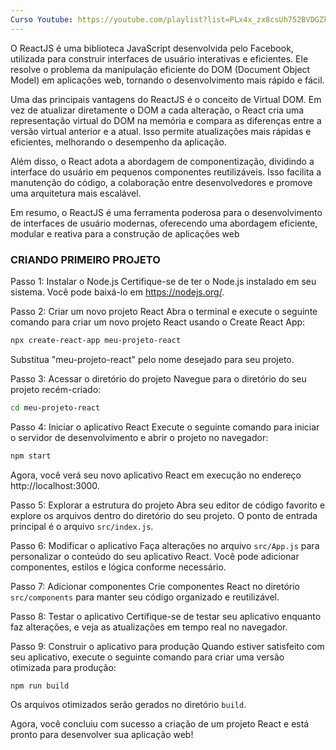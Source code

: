 ```yaml
---
Curso Youtube: https://youtube.com/playlist?list=PLx4x_zx8csUh752BVDGZkxYpY9lS40fyC&si=wWlACeRzMlcZZHeH
---
```

O ReactJS é uma biblioteca JavaScript desenvolvida pelo Facebook, utilizada para construir interfaces de usuário interativas e eficientes. Ele resolve o problema da manipulação eficiente do DOM (Document Object Model) em aplicações web, tornando o desenvolvimento mais rápido e fácil.

Uma das principais vantagens do ReactJS é o conceito de Virtual DOM. Em vez de atualizar diretamente o DOM a cada alteração, o React cria uma representação virtual do DOM na memória e compara as diferenças entre a versão virtual anterior e a atual. Isso permite atualizações mais rápidas e eficientes, melhorando o desempenho da aplicação.

Além disso, o React adota a abordagem de componentização, dividindo a interface do usuário em pequenos componentes reutilizáveis. Isso facilita a manutenção do código, a colaboração entre desenvolvedores e promove uma arquitetura mais escalável.

Em resumo, o ReactJS é uma ferramenta poderosa para o desenvolvimento de interfaces de usuário modernas, oferecendo uma abordagem eficiente, modular e reativa para a construção de aplicações web

### CRIANDO PRIMEIRO PROJETO
Passo 1: Instalar o Node.js
Certifique-se de ter o Node.js instalado em seu sistema. Você pode baixá-lo em https://nodejs.org/.

Passo 2: Criar um novo projeto React
Abra o terminal e execute o seguinte comando para criar um novo projeto React usando o Create React App:

```bash
npx create-react-app meu-projeto-react
```

Substitua "meu-projeto-react" pelo nome desejado para seu projeto.

Passo 3: Acessar o diretório do projeto
Navegue para o diretório do seu projeto recém-criado:

```bash
cd meu-projeto-react
```

Passo 4: Iniciar o aplicativo React
Execute o seguinte comando para iniciar o servidor de desenvolvimento e abrir o projeto no navegador:

```bash
npm start
```

Agora, você verá seu novo aplicativo React em execução no endereço http://localhost:3000.

Passo 5: Explorar a estrutura do projeto
Abra seu editor de código favorito e explore os arquivos dentro do diretório do seu projeto. O ponto de entrada principal é o arquivo `src/index.js`.

Passo 6: Modificar o aplicativo
Faça alterações no arquivo `src/App.js` para personalizar o conteúdo do seu aplicativo React. Você pode adicionar componentes, estilos e lógica conforme necessário.

Passo 7: Adicionar componentes
Crie componentes React no diretório `src/components` para manter seu código organizado e reutilizável.

Passo 8: Testar o aplicativo
Certifique-se de testar seu aplicativo enquanto faz alterações, e veja as atualizações em tempo real no navegador.

Passo 9: Construir o aplicativo para produção
Quando estiver satisfeito com seu aplicativo, execute o seguinte comando para criar uma versão otimizada para produção:

```bash
npm run build
```

Os arquivos otimizados serão gerados no diretório `build`.

Agora, você concluiu com sucesso a criação de um projeto React e está pronto para desenvolver sua aplicação web!